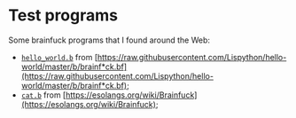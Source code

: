 # Test programs

Some brainfuck programs that I found around the Web:

* [`hello_world.b`](./hello_world.b) from [https://raw.githubusercontent.com/Lispython/hello-world/master/b/brainf*ck.bf](https://raw.githubusercontent.com/Lispython/hello-world/master/b/brainf*ck.bf);
* [`cat.b`](./cat.b) from [https://esolangs.org/wiki/Brainfuck](https://esolangs.org/wiki/Brainfuck);
